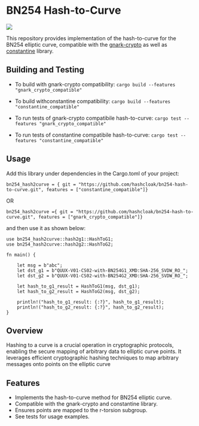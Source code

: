 # BN254 Hash-to-Curve
[![](https://img.shields.io/crates/v/bn254_hash2curve.svg)](https://crates.io/crates/bn254_hash2curve) 

This repository provides implementation of the hash-to-curve for the BN254 elliptic curve, compatible with the [gnark-crypto](https://github.com/Consensys/gnark-crypto/tree/master/ecc/bn254) as well as [constantine](https://github.com/mratsim/constantine) library.

## Building and Testing

- To build with gnark-crypto compatibility: `cargo build --features "gnark_crypto_compatible"`
- To build withconstantine compatibility: `cargo build --features "constantine_compatible"`

- To run tests of gnark-crypto compatibile hash-to-curve: `cargo test --features "gnark_crypto_compatible"`
- To run tests of constantine compatibile hash-to-curve: `cargo test --features "constantine_compatible"`

## Usage

Add this library under dependencies in the Cargo.toml of your project:

`bn254_hash2curve = { git = "https://github.com/hashcloak/bn254-hash-to-curve.git", features = ["constantine_compatible"]}` 

OR 

`bn254_hash2curve ={ git = "https://github.com/hashcloak/bn254-hash-to-curve.git", features = ["gnark_crypto_compatible"]}` 

and then use it as shown below:

```
use bn254_hash2curve::hash2g1::HashToG1;
use bn254_hash2curve::hash2g2::HashToG2;

fn main() {

    let msg = b"abc";
    let dst_g1 = b"QUUX-V01-CS02-with-BN254G1_XMD:SHA-256_SVDW_RO_";
    let dst_g2 = b"QUUX-V01-CS02-with-BN254G2_XMD:SHA-256_SVDW_RO_";

    let hash_to_g1_result = HashToG1(msg, dst_g1);
    let hash_to_g2_result = HashToG2(msg, dst_g2);

    println!("hash_to_g1_result: {:?}", hash_to_g1_result);
    println!("hash_to_g2_result: {:?}", hash_to_g2_result);
}
```
## Overview

Hashing to a curve is a crucial operation in cryptographic protocols, enabling the secure mapping of arbitrary data to elliptic curve points. It leverages efficient cryptographic hashing techniques to map arbitrary messages onto points on the elliptic curve

## Features

- Implements the hash-to-curve method for BN254 elliptic curve.
- Compatible with the gnark-crypto and constantine library.
- Ensures points are mapped to the r-torsion subgroup.
- See tests for usage examples.
